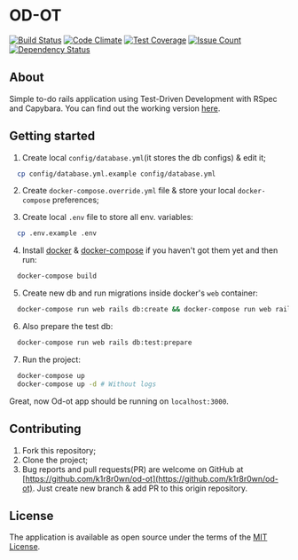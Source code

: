 # OD-OT

[![Build Status](https://travis-ci.org/k1r8r0wn/od-ot.svg?branch=master)](https://travis-ci.org/k1r8r0wn/od-ot)
[![Code Climate](https://codeclimate.com/github/k1r8r0wn/od-ot/badges/gpa.svg)](https://codeclimate.com/github/k1r8r0wn/od-ot)
[![Test Coverage](https://codeclimate.com/github/k1r8r0wn/od-ot/badges/coverage.svg)](https://codeclimate.com/github/k1r8r0wn/od-ot/coverage)
[![Issue Count](https://codeclimate.com/github/k1r8r0wn/od-ot/badges/issue_count.svg)](https://codeclimate.com/github/k1r8r0wn/od-ot)
[![Dependency Status](https://gemnasium.com/badges/github.com/k1r8r0wn/od-ot.svg)](https://gemnasium.com/github.com/k1r8r0wn/od-ot)

## About

Simple to-do rails application using Test-Driven Development with RSpec and Capybara. You can find out the working version [here](https://od-ot.herokuapp.com).

## Getting started

1. Create local `config/database.yml`(it stores the db configs) & edit it;

  ```bash
    cp config/database.yml.example config/database.yml
  ```

2. Create `docker-compose.override.yml` file & store your local `docker-compose` preferences;

3. Create local `.env` file to store all env. variables:

  ```bash
    cp .env.example .env
  ```

4. Install [docker](https://docs.docker.com/engine/installation/) & [docker-compose](https://docs.docker.com/compose/install/) if you haven't got them yet and then run:

  ```bash
    docker-compose build
  ```

5. Create new db and run migrations inside docker's `web` container:

  ``` bash
    docker-compose run web rails db:create && docker-compose run web rails db:migrate
  ```

6. Also prepare the test db:

  ```bash
    docker-compose run web rails db:test:prepare
  ```

7. Run the project:

  ```bash
    docker-compose up
    docker-compose up -d # Without logs
  ```

Great, now Od-ot app should be running on `localhost:3000`.

## Contributing

1. Fork this repository;
2. Clone the project;
3. Bug reports and pull requests(PR) are welcome on GitHub at [https://github.com/k1r8r0wn/od-ot](https://github.com/k1r8r0wn/od-ot). Just create new branch & add PR to this origin repository.

## License

The application is available as open source under the terms of the [MIT License](http://opensource.org/licenses/MIT).
